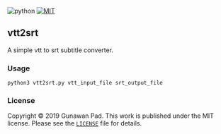 ![python](https://img.shields.io/badge/Python-language-blue.svg?)
[![MIT](https://img.shields.io/badge/license-MIT-orange.svg)](https://github.com/gunawan-pad/vtt-to-srt-converter/blob/master/LICENSE)

## vtt2srt

A simple vtt to srt subtitle converter.

### Usage

```
python3 vtt2srt.py vtt_input_file srt_output_file
```

### License
Copyright © 2019 Gunawan Pad. 
This work is published under the MIT license. 
Please see the [`LICENSE`](LICENSE) file for details.